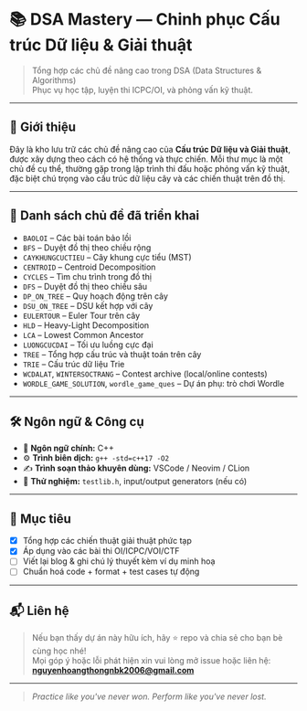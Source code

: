 # 📚 DSA Mastery — Chinh phục Cấu trúc Dữ liệu & Giải thuật

> Tổng hợp các chủ đề nâng cao trong DSA (Data Structures & Algorithms)  
> Phục vụ học tập, luyện thi ICPC/OI, và phỏng vấn kỹ thuật.

---

## 🚀 Giới thiệu

Đây là kho lưu trữ các chủ đề nâng cao của **Cấu trúc Dữ liệu và Giải thuật**, được xây dựng theo cách có hệ thống và thực chiến. Mỗi thư mục là một chủ đề cụ thể, thường gặp trong lập trình thi đấu hoặc phỏng vấn kỹ thuật, đặc biệt chú trọng vào cấu trúc dữ liệu cây và các chiến thuật trên đồ thị.

---

## 📂 Danh sách chủ đề đã triển khai

- `BAOLOI` – Các bài toán bảo lồi
- `BFS` – Duyệt đồ thị theo chiều rộng
- `CAYKHUNGCUCTIEU` – Cây khung cực tiểu (MST)
- `CENTROID` – Centroid Decomposition
- `CYCLES` – Tìm chu trình trong đồ thị
- `DFS` – Duyệt đồ thị theo chiều sâu
- `DP_ON_TREE` – Quy hoạch động trên cây
- `DSU_ON_TREE` – DSU kết hợp với cây
- `EULERTOUR` – Euler Tour trên cây
- `HLD` – Heavy-Light Decomposition
- `LCA` – Lowest Common Ancestor
- `LUONGCUCDAI` – Tối ưu luồng cực đại
- `TREE` – Tổng hợp cấu trúc và thuật toán trên cây
- `TRIE` – Cấu trúc dữ liệu Trie
- `WCDALAT`, `WINTERSOCTRANG` – Contest archive (local/online contests)
- `WORDLE_GAME_SOLUTION`, `wordle_game_ques` – Dự án phụ: trò chơi Wordle

---

## 🛠️ Ngôn ngữ & Công cụ

- 🧠 **Ngôn ngữ chính:** C++
- ⚙️ **Trình biên dịch:** `g++ -std=c++17 -O2`
- ✍️ **Trình soạn thảo khuyên dùng:** VSCode / Neovim / CLion
- 🧪 **Thử nghiệm:** `testlib.h`, input/output generators (nếu có)

---

## 🎯 Mục tiêu

- [x] Tổng hợp các chiến thuật giải thuật phức tạp
- [x] Áp dụng vào các bài thi OI/ICPC/VOI/CTF
- [ ] Viết lại blog & ghi chú lý thuyết kèm ví dụ minh hoạ
- [ ] Chuẩn hoá code + format + test cases tự động

---

## 📬 Liên hệ

> Nếu bạn thấy dự án này hữu ích, hãy ⭐ repo và chia sẻ cho bạn bè cùng học nhé!  
> Mọi góp ý hoặc lỗi phát hiện xin vui lòng mở issue hoặc liên hệ: **nguyenhoangthongnbk2006@gmail.com**

---

> *Practice like you've never won. Perform like you've never lost.*
